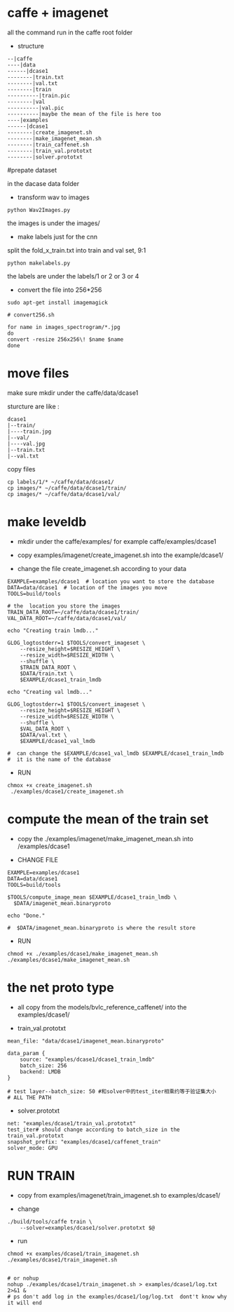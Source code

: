 # caffe + imagenet

all the command run in the caffe root folder

* structure 
```
--|caffe
----|data
------|dcase1
--------|train.txt
--------|val.txt
--------|train
----------|train.pic
--------|val
----------|val.pic
----------|maybe the mean of the file is here too
----|examples
------|dcase1
--------|create_imagenet.sh
--------|make_imagenet_mean.sh
--------|train_caffenet.sh
--------|train_val.prototxt
--------|solver.prototxt

```

#prepate dataset

in the dacase data folder
* transform wav to images

```
python Wav2Images.py

```

the images is under the images/

* make labels just for the cnn

split the fold_x_train.txt into train and val set, 9:1 

```
python makelabels.py
```
the labels are under the labels/1 or 2 or 3 or 4

* convert the file into 256*256
```
sudo apt-get install imagemagick

# convert256.sh

for name in images_spectrogram/*.jpg
do
convert -resize 256x256\! $name $name
done

```

# move files
make sure mkdir under the caffe/data/dcase1

sturcture are like : 

```
dcase1
|--train/
|----train.jpg
|--val/
|----val.jpg
|--train.txt
|--val.txt
```

copy files
```
cp labels/1/* ~/caffe/data/dcase1/
cp images/* ~/caffe/data/dcase1/train/
cp images/* ~/caffe/data/dcase1/val/
```

# make leveldb

* mkdir under the caffe/examples/
	for example caffe/examples/dcase1

* copy examples/imagenet/create_imagenet.sh into the example/dcase1/

* change the file create_imagenet.sh according to your data

```
EXAMPLE=examples/dcase1  # location you want to store the database
DATA=data/dcase1  # location of the images you move 
TOOLS=build/tools

# the  location you store the images
TRAIN_DATA_ROOT=~/caffe/data/dcase1/train/ 
VAL_DATA_ROOT=~/caffe/data/dcase1/val/

echo "Creating train lmdb..."

GLOG_logtostderr=1 $TOOLS/convert_imageset \
    --resize_height=$RESIZE_HEIGHT \
    --resize_width=$RESIZE_WIDTH \
    --shuffle \
    $TRAIN_DATA_ROOT \
    $DATA/train.txt \
    $EXAMPLE/dcase1_train_lmdb

echo "Creating val lmdb..."

GLOG_logtostderr=1 $TOOLS/convert_imageset \
    --resize_height=$RESIZE_HEIGHT \
    --resize_width=$RESIZE_WIDTH \
    --shuffle \
    $VAL_DATA_ROOT \
    $DATA/val.txt \
    $EXAMPLE/dcase1_val_lmdb

#  can change the $EXAMPLE/dcase1_val_lmdb $EXAMPLE/dcase1_train_lmdb
#  it is the name of the database

```

* RUN
```
chmox +x create_imagenet.sh 
 ./examples/dcase1/create_imagenet.sh 
```


# compute the mean of the train set
* copy the ./examples/imagenet/make_imagenet_mean.sh into /examples/dcase1

* CHANGE FILE

```
EXAMPLE=examples/dcase1
DATA=data/dcase1
TOOLS=build/tools

$TOOLS/compute_image_mean $EXAMPLE/dcase1_train_lmdb \
  $DATA/imagenet_mean.binaryproto

echo "Done."

#  $DATA/imagenet_mean.binaryproto is where the result store 
```

* RUN

```
chmod +x ./examples/dcase1/make_imagenet_mean.sh
./examples/dcase1/make_imagenet_mean.sh
```


# the net proto type

* all copy from the models/bvlc_reference_caffenet/ into the examples/dcase1/

* train_val.prototxt
```
mean_file: "data/dcase1/imagenet_mean.binaryproto"

data_param {
	source: "examples/dcase1/dcase1_train_lmdb"
	batch_size: 256
	backend: LMDB
}

# test layer--batch_size: 50 #和solver中的test_iter相乘约等于验证集大小  
# ALL THE PATH
```

* solver.prototxt
```
net: "examples/dcase1/train_val.prototxt"
test_iter# should change according to batch_size in the train_val.prototxt 
snapshot_prefix: "examples/dcase1/caffenet_train"
solver_mode: GPU
```

# RUN TRAIN
* copy from examples/imagenet/train_imagenet.sh  to examples/dcase1/

* change
```
./build/tools/caffe train \
    --solver=examples/dcase1/solver.prototxt $@
```

* run
```
chmod +x examples/dcase1/train_imagenet.sh
./examples/dcase1/train_imagenet.sh


# or nohup
nohup ./examples/dcase1/train_imagenet.sh > examples/dcase1/log.txt 2>&1 &
# ps don't add log in the examples/dcase1/log/log.txt  dont't know why it will end
```
